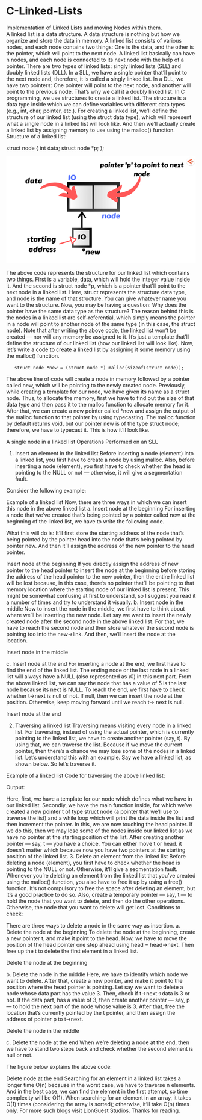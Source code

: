 # C-Linked-Lists
Implementation  of  Linked  Lists  and  moving  Nodes  within  them.   
A linked list is a data structure. A data structure is nothing but how we organize and store the data in memory.
A linked list consists of various nodes, and each node contains two things: One is the data, and the other is the pointer, which will point to the next node. A linked list basically can have n nodes, and each node is connected to its next node with the help of a pointer. There are two types of linked lists: singly linked lists (SLL) and doubly linked lists (DLL).
In a SLL, we have a single pointer that’ll point to the next node and, therefore, it is called a singly linked list. In a DLL, we have two pointers: One pointer will point to the next node, and another will point to the previous node. That’s why we call it a doubly linked list.
In C programming, we use structures to create a linked list. The structure is a data type inside which we can define variables with different data types (e.g., int, char, pointer, etc.).
For creating a linked list, we’ll define the structure of our linked list (using the struct data type), which will represent what a single node in a linked list will look like. And then we’ll actually create a linked list by assigning memory to use using the malloc() function.
Structure of a linked list:   

struct node
{
    int data;
    struct node *p;
};

<img src="Linked-Lists/A single node in a linked list.png"  />

The above code represents the structure for our linked list which contains two things. 
First is a variable, data, which will hold the integer value inside it. 
And the second is struct node *p, which is a pointer that’ll point to the next node in a linked list. Here, struct represents the structure data type, and node is the name of that structure. You can give whatever name you want to the structure.
Now, you may be having a question: Why does the pointer have the same data type as the structure? The reason behind this is the nodes in a linked list are self-referential, which simply means the pointer in a node will point to another node of the same type (in this case, the struct node).
Note that after writing the above code, the linked list won’t be created — nor will any memory be assigned to it. It’s just a template that’ll define the structure of our linked list (how our linked list will look like).
Now, let’s write a code to create a linked list by assigning it some memory using the malloc() function.
       
       struct node *new = (struct node *) malloc(sizeof(struct node));

The above line of code will create a node in memory followed by a pointer called new, which will be pointing to the newly created node.
Previously, while creating a template for our node, we have given its name as a struct node. Thus, to allocate the memory, first we have to find out the size of that data type and then pass it to the malloc function to allocate memory for it.
After that, we can create a new pointer called *new and assign the output of the malloc function to that pointer by using typecasting. The malloc function by default returns void, but our pointer new is of the type struct node; therefore, we have to typecast it.
This is how it’ll look like.

A single node in a linked list
Operations Performed on an SLL
1. Insert an element in the linked list
Before inserting a node (element) into a linked list, you first have to create a node by using malloc.
Also, before inserting a node (element), you first have to check whether the head is pointing to the NULL or not — otherwise, it will give a segmentation fault.

Consider the following example:

Example of a linked list
Now, there are three ways in which we can insert this node in the above linked list
a. Insert node at the beginning
For inserting a node that we’ve created that’s being pointed by a pointer called new at the beginning of the linked list, we have to write the following code.

What this will do is: It’ll first store the starting address of the node that’s being pointed by the pointer head into the node that’s being pointed by pointer new. And then it’ll assign the address of the new pointer to the head pointer.

Insert node at the beginning
If you directly assign the address of new pointer to the head pointer to insert the node at the beginning before storing the address of the head pointer to the new pointer, then the entire linked list will be lost because, in this case, there’s no pointer that’ll be pointing to that memory location where the starting node of our linked list is present.
This might be somewhat confusing at first to understand, so I suggest you read it a number of times and try to understand it visually.
b. Insert node in the middle
Now to insert the node in the middle, we first have to think about where we’ll be inserting the new node.
Let say we want to insert the newly created node after the second node in the above linked list. For that, we have to reach the second node and then store whatever the second node is pointing too into the new->link. And then, we’ll insert the node at the location.




Insert node in the middle

c. Insert node at the end
For inserting a node at the end, we first have to find the end of the linked list. The ending node or the last node in a linked list will always have a NULL (also represented as \0) in this next part. From the above linked list, we can say the node that has a value of 5 is the last node because its next is NULL.
To reach the end, we first have to check whether t->next is null of not. If null, then we can insert the node at the position. Otherwise, keep moving forward until we reach t-> next is null.


Insert node at the end

2. Traversing a linked list
Traversing means visiting every node in a linked list.
For traversing, instead of using the actual pointer, which is currently pointing to the linked list, we have to create another pointer (say, t). By using that, we can traverse the list. Because if we move the current pointer, then there’s a chance we may lose some of the nodes in a linked list.
Let’s understand this with an example. Say we have a linked list, as shown below. So let’s traverse it.

Example of a linked list
Code for traversing the above linked list:

Output:

Here, first, we have a template for our node which defines what we have in our linked list. Secondly, we have the main function inside, for which we’ve created a new pointer t of type struct node (a pointer that we’ll use to traverse the list) and a while loop which will print the data inside the list and then increment the pointer.
In this, we are now touching the head pointer. If we do this, then we may lose some of the nodes inside our linked list as we have no pointer at the starting position of the list.
After creating another pointer — say, t — you have a choice. You can either move t or head. it doesn’t matter which because now you have two pointers at the starting position of the linked list.
3. Delete an element from the linked list
Before deleting a node (element), you first have to check whether the head is pointing to the NULL or not. Otherwise, it’ll give a segmentation fault.
Whenever you’re deleting an element from the linked list that you’ve created using the malloc() function, you also have to free it up by using a free() function. It’s not compulsory to free the space after deleting an element, but it’s a good practice to do so.
Also, create a temporary pointer — say, t — to hold the node that you want to delete, and then do the other operations. Otherwise, the node that you want to delete will get lost.
Conditions to check:

There are three ways to delete a node in the same way as insertion.
a. Delete the node at the beginning
To delete the node at the beginning, create a new pointer t, and make it point to the head. Now, we have to move the position of the head pointer one step ahead using head = head->next. Then free up the t to delete the first element in a linked list.


Delete the node at the beginning

b. Delete the node in the middle
Here, we have to identify which node we want to delete. After that, create a new pointer, and make it point to the position where the head pointer is pointing.
Let say we want to delete a node whose data part has the value 3. Then, check if t->next->data is 3 or not. If the data part, has a value of 3, then create another pointer — say, p — to hold the next part of the node whose value is 3. After that, free the location that’s currently pointed by the t pointer, and then assign the address of pointer p to t->next.



Delete the node in the middle

c. Delete the node at the end
When we’re deleting a node at the end, then we have to stand two steps back and check whether the second element is null or not.

The figure below explains the above code:


Delete node at the end
Searching for an element in a linked list takes a longer time O(n) because in the worst case, we have to traverse n elements. And in the best case, we can find the element in the first attempt, so time complexity will be O(1).
When searching for an element in an array, it takes O(1) times (considering the array is sorted); otherwise, it’ll take O(n) times only.
For more such blogs visit LionGuest Studios.
Thanks for reading.
